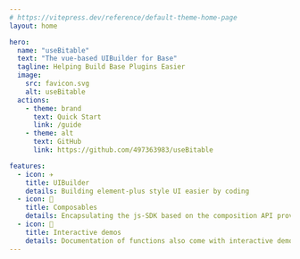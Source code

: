 ```yaml
---
# https://vitepress.dev/reference/default-theme-home-page
layout: home

hero:
  name: "useBitable"
  text: "The vue-based UIBuilder for Base"
  tagline: Helping Build Base Plugins Easier
  image:
    src: favicon.svg
    alt: useBitable
  actions:
    - theme: brand
      text: Quick Start
      link: /guide
    - theme: alt
      text: GitHub
      link: https://github.com/497363983/useBitable

features:
  - icon: ✈️
    title: UIBuilder
    details: Building element-plus style UI easier by coding
  - icon: 🔧
    title: Composables
    details: Encapsulating the js-SDK based on the composition API provides some useful utilities
  - icon: 🔆
    title: Interactive demos
    details: Documentation of functions also come with interactive demos
---
```


